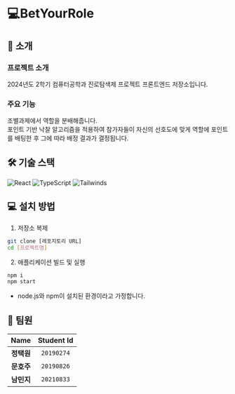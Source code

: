 # 💻BetYourRole
## 🚀 소개
### 프로젝트 소개
2024년도 2학기 컴퓨터공학과 진로탐색제 프로젝트 프론트엔드 저장소입니다.

### 주요 기능
조별과제에서 역할을 분배해줍니다.   
포인트 기반 낙찰 알고리즘을 적용하여 참가자들이 자신의 선호도에 맞게 역할에 포인트를 배팅한 후 그에 따라 배정 결과가 결정됩니다.


## 🛠️ 기술 스택
![React](https://img.shields.io/badge/React-61DAFB?style=for-the-badge&logo=react&logoColor=white) ![TypeScript](https://img.shields.io/badge/TypeScript-3178C6?style=for-the-badge&logo=typescript&logoColor=white) ![Tailwinds](https://img.shields.io/badge/tailwind%20css-06B6D4?style=for-the-badge&logo=tailwindcss&logoColor=white)

## 💻 설치 방법
1. 저장소 복제
```bash
git clone [레포지토리 URL]
cd [프로젝트명]
```

2. 애플리케이션 빌드 및 실행
```bash
npm i
npm start
```

* node.js와 npm이 설치된 환경이라고 가정합니다.

## 👥 팀원
| **Name** | **Student Id** |
|:--------:|:------------:|
| **정택원** | `20190274` |
| **문호주** | `20190826` |
| **남민지** | `20210833` |
